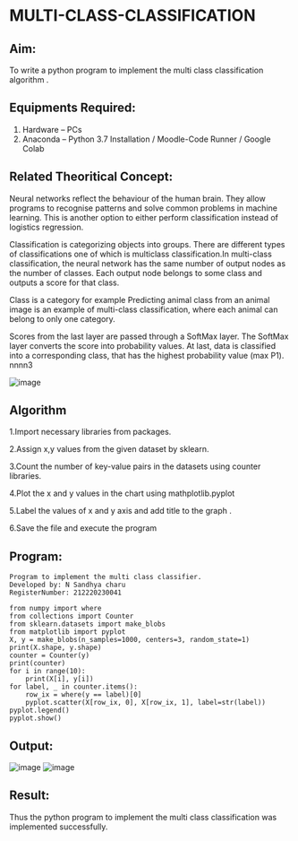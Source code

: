 # MULTI-CLASS-CLASSIFICATION
## Aim:
To write a python program to implement the multi class classification algorithm .

## Equipments Required:
1. Hardware – PCs
2. Anaconda – Python 3.7 Installation / Moodle-Code Runner / Google Colab

## Related Theoritical Concept:

Neural networks reflect the behaviour of the human brain. They allow programs to recognise patterns and solve common problems in machine learning. This is another option to either perform classification instead of logistics regression.

Classification is categorizing objects into groups. There are different types of classifications one of which is multiclass classification.In multi-class classification, the neural network has the same number of output nodes as the number of classes. Each output node belongs to some class and outputs a score for that class.

Class is a category for example Predicting animal class from an animal image is an example of multi-class classification, where each animal can belong to only one category.

Scores from the last layer are passed through a SoftMax layer. The SoftMax layer converts the score into probability values. At last, data is classified into a corresponding class, that has the highest probability value (max P1). nnnn3

![image](https://user-images.githubusercontent.com/75235167/164182647-a16dfa71-a51e-4280-8314-5df840369287.png)

## Algorithm
1.Import necessary libraries from packages.

2.Assign x,y values from the given dataset by sklearn.

3.Count the number of key-value pairs in the datasets using counter libraries.

4.Plot the x and y values in the chart using mathplotlib.pyplot

5.Label the values of x and y axis and add title to the graph .

6.Save the file and execute the program

## Program:
```
Program to implement the multi class classifier.
Developed by: N Sandhya charu
RegisterNumber: 212220230041
```
```python3
from numpy import where
from collections import Counter
from sklearn.datasets import make_blobs
from matplotlib import pyplot
X, y = make_blobs(n_samples=1000, centers=3, random_state=1)
print(X.shape, y.shape)
counter = Counter(y)
print(counter)
for i in range(10):
    print(X[i], y[i])
for label, _ in counter.items():
    row_ix = where(y == label)[0]
    pyplot.scatter(X[row_ix, 0], X[row_ix, 1], label=str(label))
pyplot.legend()
pyplot.show()
```

## Output:

![image](https://user-images.githubusercontent.com/75235167/164181536-9ae55a52-50c2-4465-9a76-52df43db98be.png)
![image](https://user-images.githubusercontent.com/75235167/164181596-820e058b-1c86-4053-a0bc-ff014b521635.png)

## Result:
Thus the python program to implement the multi class classification was implemented successfully.
